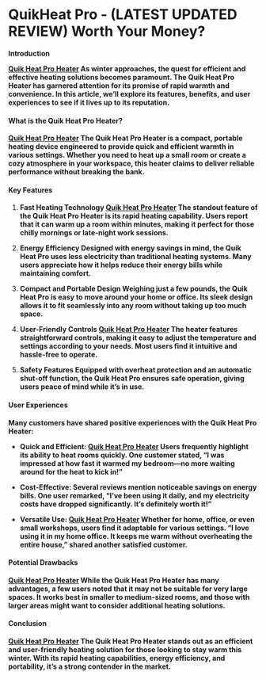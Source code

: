 # QuikHeat Pro - (LATEST UPDATED REVIEW) Worth Your Money?
<p dir="ltr"><strong>Introduction</strong></p>
<p dir="ltr"><strong><a href="https://gadgetstrack.com/quikheat-pro-buy" target="_blank" rel="external nofollow noopener">Quik Heat Pro Heater</a>&nbsp;As winter approaches, the quest for efficient and effective heating solutions becomes paramount. The Quik Heat Pro Heater has garnered attention for its promise of rapid warmth and convenience. In this article, we&rsquo;ll explore its features, benefits, and user experiences to see if it lives up to its reputation.</strong></p>
<h4 dir="ltr"><strong>What is the Quik Heat Pro Heater?</strong></h4>
<p dir="ltr"><strong><a href="https://gadgetstrack.com/quikheat-pro-buy" target="_blank" rel="external nofollow noopener">Quik Heat Pro Heater</a>&nbsp;The Quik Heat Pro Heater is a compact, portable heating device engineered to provide quick and efficient warmth in various settings. Whether you need to heat up a small room or create a cozy atmosphere in your workspace, this heater claims to deliver reliable performance without breaking the bank.</strong></p>
<h4 dir="ltr"><strong>Key Features</strong></h4>
<ol>
<li dir="ltr">
<p dir="ltr"><strong>Fast Heating Technology&nbsp;<a href="https://gadgetstrack.com/quikheat-pro-buy" target="_blank" rel="external nofollow noopener">Quik Heat Pro Heater</a>&nbsp;The standout feature of the Quik Heat Pro Heater is its rapid heating capability. Users report that it can warm up a room within minutes, making it perfect for those chilly mornings or late-night work sessions.</strong></p>
</li>
<li dir="ltr">
<p dir="ltr"><strong>Energy Efficiency&nbsp;Designed with energy savings in mind, the Quik Heat Pro uses less electricity than traditional heating systems. Many users appreciate how it helps reduce their energy bills while maintaining comfort.</strong></p>
</li>
<li dir="ltr">
<p dir="ltr"><strong>Compact and Portable Design&nbsp;Weighing just a few pounds, the Quik Heat Pro is easy to move around your home or office. Its sleek design allows it to fit seamlessly into any room without taking up too much space.</strong></p>
</li>
<li dir="ltr">
<p dir="ltr"><strong>User-Friendly Controls&nbsp;<a href="https://gadgetstrack.com/quikheat-pro-buy" target="_blank" rel="external nofollow noopener">Quik Heat Pro Heater</a>&nbsp;The heater features straightforward controls, making it easy to adjust the temperature and settings according to your needs. Most users find it intuitive and hassle-free to operate.</strong></p>
</li>
<li dir="ltr">
<p dir="ltr"><strong>Safety Features&nbsp;Equipped with overheat protection and an automatic shut-off function, the Quik Heat Pro ensures safe operation, giving users peace of mind while it&rsquo;s in use.</strong></p>
</li>
</ol>
<h4 dir="ltr"><strong>User Experiences</strong></h4>
<p dir="ltr"><strong>Many customers have shared positive experiences with the Quik Heat Pro Heater:</strong></p>
<ul>
<li dir="ltr">
<p dir="ltr"><strong>Quick and Efficient:&nbsp;<a href="https://www.facebook.com/QuikHeatProOfficial" target="_blank" rel="external nofollow noopener">Quik Heat Pro Heater</a>&nbsp;Users frequently highlight its ability to heat rooms quickly. One customer stated, &ldquo;I was impressed at how fast it warmed my bedroom&mdash;no more waiting around for the heat to kick in!&rdquo;</strong></p>
</li>
<li dir="ltr">
<p dir="ltr"><strong>Cost-Effective: Several reviews mention noticeable savings on energy bills. One user remarked, &ldquo;I&rsquo;ve been using it daily, and my electricity costs have dropped significantly. It&rsquo;s definitely worth it!&rdquo;</strong></p>
</li>
<li dir="ltr">
<p dir="ltr"><strong>Versatile Use:&nbsp;<a href="https://www.facebook.com/QuikHeatProOfficial" target="_blank" rel="external nofollow noopener">Quik Heat Pro Heater</a>&nbsp;Whether for home, office, or even small workshops, users find it adaptable for various settings. &ldquo;I love using it in my home office. It keeps me warm without overheating the entire house,&rdquo; shared another satisfied customer.</strong></p>
</li>
</ul>
<h4 dir="ltr"><strong>Potential Drawbacks</strong></h4>
<p dir="ltr"><strong><a href="https://www.facebook.com/QuikHeatProOfficial" target="_blank" rel="external nofollow noopener">Quik Heat Pro Heater</a>&nbsp;While the Quik Heat Pro Heater has many advantages, a few users noted that it may not be suitable for very large spaces. It works best in smaller to medium-sized rooms, and those with larger areas might want to consider additional heating solutions.</strong></p>
<h4 dir="ltr"><strong>Conclusion</strong></h4>
<p dir="ltr"><strong><a href="https://www.facebook.com/QuikHeatProOfficial" target="_blank" rel="external nofollow noopener">Quik Heat Pro Heater</a>&nbsp;The Quik Heat Pro Heater stands out as an efficient and user-friendly heating solution for those looking to stay warm this winter. With its rapid heating capabilities, energy efficiency, and portability, it&rsquo;s a strong contender in the market.</strong></p>
